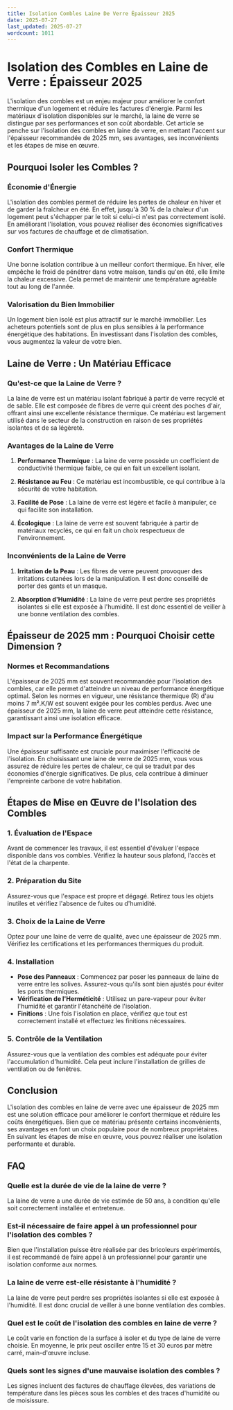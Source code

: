 ```yaml
---
title: Isolation Combles Laine De Verre Épaisseur 2025
date: 2025-07-27
last_updated: 2025-07-27
wordcount: 1011
---
```


# Isolation des Combles en Laine de Verre : Épaisseur 2025

L'isolation des combles est un enjeu majeur pour améliorer le confort thermique d'un logement et réduire les factures d'énergie. Parmi les matériaux d'isolation disponibles sur le marché, la laine de verre se distingue par ses performances et son coût abordable. Cet article se penche sur l'isolation des combles en laine de verre, en mettant l'accent sur l'épaisseur recommandée de 2025 mm, ses avantages, ses inconvénients et les étapes de mise en œuvre.

## Pourquoi Isoler les Combles ?

### Économie d'Énergie

L'isolation des combles permet de réduire les pertes de chaleur en hiver et de garder la fraîcheur en été. En effet, jusqu'à 30 % de la chaleur d'un logement peut s'échapper par le toit si celui-ci n'est pas correctement isolé. En améliorant l'isolation, vous pouvez réaliser des économies significatives sur vos factures de chauffage et de climatisation.

### Confort Thermique

Une bonne isolation contribue à un meilleur confort thermique. En hiver, elle empêche le froid de pénétrer dans votre maison, tandis qu'en été, elle limite la chaleur excessive. Cela permet de maintenir une température agréable tout au long de l'année.

### Valorisation du Bien Immobilier

Un logement bien isolé est plus attractif sur le marché immobilier. Les acheteurs potentiels sont de plus en plus sensibles à la performance énergétique des habitations. En investissant dans l'isolation des combles, vous augmentez la valeur de votre bien.

## Laine de Verre : Un Matériau Efficace

### Qu'est-ce que la Laine de Verre ?

La laine de verre est un matériau isolant fabriqué à partir de verre recyclé et de sable. Elle est composée de fibres de verre qui créent des poches d'air, offrant ainsi une excellente résistance thermique. Ce matériau est largement utilisé dans le secteur de la construction en raison de ses propriétés isolantes et de sa légèreté.

### Avantages de la Laine de Verre

1. **Performance Thermique** : La laine de verre possède un coefficient de conductivité thermique faible, ce qui en fait un excellent isolant.
   
2. **Résistance au Feu** : Ce matériau est incombustible, ce qui contribue à la sécurité de votre habitation.

3. **Facilité de Pose** : La laine de verre est légère et facile à manipuler, ce qui facilite son installation.

4. **Écologique** : La laine de verre est souvent fabriquée à partir de matériaux recyclés, ce qui en fait un choix respectueux de l'environnement.

### Inconvénients de la Laine de Verre

1. **Irritation de la Peau** : Les fibres de verre peuvent provoquer des irritations cutanées lors de la manipulation. Il est donc conseillé de porter des gants et un masque.

2. **Absorption d'Humidité** : La laine de verre peut perdre ses propriétés isolantes si elle est exposée à l'humidité. Il est donc essentiel de veiller à une bonne ventilation des combles.

## Épaisseur de 2025 mm : Pourquoi Choisir cette Dimension ?

### Normes et Recommandations

L'épaisseur de 2025 mm est souvent recommandée pour l'isolation des combles, car elle permet d'atteindre un niveau de performance énergétique optimal. Selon les normes en vigueur, une résistance thermique (R) d'au moins 7 m².K/W est souvent exigée pour les combles perdus. Avec une épaisseur de 2025 mm, la laine de verre peut atteindre cette résistance, garantissant ainsi une isolation efficace.

### Impact sur la Performance Énergétique

Une épaisseur suffisante est cruciale pour maximiser l'efficacité de l'isolation. En choisissant une laine de verre de 2025 mm, vous vous assurez de réduire les pertes de chaleur, ce qui se traduit par des économies d'énergie significatives. De plus, cela contribue à diminuer l'empreinte carbone de votre habitation.

## Étapes de Mise en Œuvre de l'Isolation des Combles

### 1. Évaluation de l'Espace

Avant de commencer les travaux, il est essentiel d'évaluer l'espace disponible dans vos combles. Vérifiez la hauteur sous plafond, l'accès et l'état de la charpente.

### 2. Préparation du Site

Assurez-vous que l'espace est propre et dégagé. Retirez tous les objets inutiles et vérifiez l'absence de fuites ou d'humidité.

### 3. Choix de la Laine de Verre

Optez pour une laine de verre de qualité, avec une épaisseur de 2025 mm. Vérifiez les certifications et les performances thermiques du produit.

### 4. Installation

- **Pose des Panneaux** : Commencez par poser les panneaux de laine de verre entre les solives. Assurez-vous qu'ils sont bien ajustés pour éviter les ponts thermiques.
- **Vérification de l'Herméticité** : Utilisez un pare-vapeur pour éviter l'humidité et garantir l'étanchéité de l'isolation.
- **Finitions** : Une fois l'isolation en place, vérifiez que tout est correctement installé et effectuez les finitions nécessaires.

### 5. Contrôle de la Ventilation

Assurez-vous que la ventilation des combles est adéquate pour éviter l'accumulation d'humidité. Cela peut inclure l'installation de grilles de ventilation ou de fenêtres.

## Conclusion

L'isolation des combles en laine de verre avec une épaisseur de 2025 mm est une solution efficace pour améliorer le confort thermique et réduire les coûts énergétiques. Bien que ce matériau présente certains inconvénients, ses avantages en font un choix populaire pour de nombreux propriétaires. En suivant les étapes de mise en œuvre, vous pouvez réaliser une isolation performante et durable.

## FAQ

### Quelle est la durée de vie de la laine de verre ?

La laine de verre a une durée de vie estimée de 50 ans, à condition qu'elle soit correctement installée et entretenue.

### Est-il nécessaire de faire appel à un professionnel pour l'isolation des combles ?

Bien que l'installation puisse être réalisée par des bricoleurs expérimentés, il est recommandé de faire appel à un professionnel pour garantir une isolation conforme aux normes.

### La laine de verre est-elle résistante à l'humidité ?

La laine de verre peut perdre ses propriétés isolantes si elle est exposée à l'humidité. Il est donc crucial de veiller à une bonne ventilation des combles.

### Quel est le coût de l'isolation des combles en laine de verre ?

Le coût varie en fonction de la surface à isoler et du type de laine de verre choisie. En moyenne, le prix peut osciller entre 15 et 30 euros par mètre carré, main-d'œuvre incluse.

### Quels sont les signes d'une mauvaise isolation des combles ?

Les signes incluent des factures de chauffage élevées, des variations de température dans les pièces sous les combles et des traces d'humidité ou de moisissure.